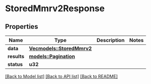 # StoredMmrv2Response

## Properties

Name | Type | Description | Notes
------------ | ------------- | ------------- | -------------
**data** | [**Vec<models::StoredMmrv2>**](StoredMMRV2.md) |  | 
**results** | [**models::Pagination**](Pagination.md) |  | 
**status** | **u32** |  | 

[[Back to Model list]](../README.md#documentation-for-models) [[Back to API list]](../README.md#documentation-for-api-endpoints) [[Back to README]](../README.md)


